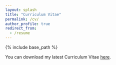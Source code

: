 ```yaml
---
layout: splash
title: "Curriculum Vitae"
permalink: /cv/
author_profile: true
redirect_from:
  - /resume
---
```


{% include base_path %}



You can download my latest Curriculum Vitae [here](https://drive.google.com/file/d/1IWK6AvOln0qsujiwyOQFUmzX7s5jCHVf/view?usp=sharing).



